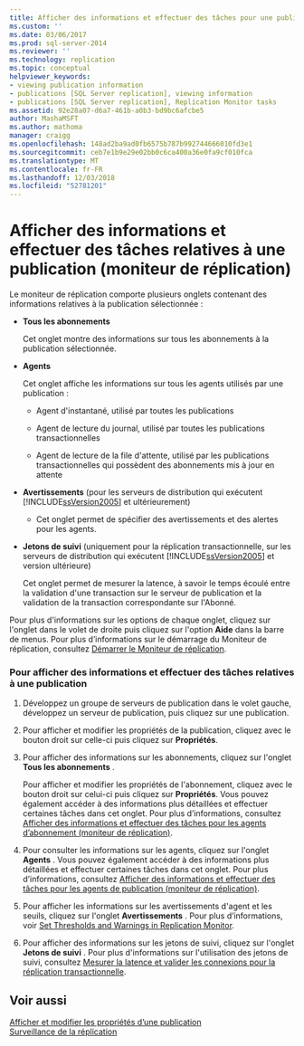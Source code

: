 ```yaml
---
title: Afficher des informations et effectuer des tâches pour une publication (moniteur de réplication) | Microsoft Docs
ms.custom: ''
ms.date: 03/06/2017
ms.prod: sql-server-2014
ms.reviewer: ''
ms.technology: replication
ms.topic: conceptual
helpviewer_keywords:
- viewing publication information
- publications [SQL Server replication], viewing information
- publications [SQL Server replication], Replication Monitor tasks
ms.assetid: 92e28a07-d6a7-461b-a0b3-bd9bc6afcbe5
author: MashaMSFT
ms.author: mathoma
manager: craigg
ms.openlocfilehash: 148ad2ba9ad0fb6575b787b992744666010fd3e1
ms.sourcegitcommit: ceb7e1b9e29e02bb0c6ca400a36e0fa9cf010fca
ms.translationtype: MT
ms.contentlocale: fr-FR
ms.lasthandoff: 12/03/2018
ms.locfileid: "52781201"
---
```

# <a name="view-information-and-perform-tasks-for-a-publication-replication-monitor"></a>Afficher des informations et effectuer des tâches relatives à une publication (moniteur de réplication)
  Le moniteur de réplication comporte plusieurs onglets contenant des informations relatives à la publication sélectionnée :  
  
-   **Tous les abonnements**  
  
     Cet onglet montre des informations sur tous les abonnements à la publication sélectionnée.  
  
-   **Agents**  
  
     Cet onglet affiche les informations sur tous les agents utilisés par une publication :  
  
    -   Agent d'instantané, utilisé par toutes les publications  
  
    -   Agent de lecture du journal, utilisé par toutes les publications transactionnelles  
  
    -   Agent de lecture de la file d'attente, utilisé par les publications transactionnelles qui possèdent des abonnements mis à jour en attente  
  
-   **Avertissements** (pour les serveurs de distribution qui exécutent [!INCLUDE[ssVersion2005](../../../includes/ssversion2005-md.md)] et ultérieurement)  
  
    -   Cet onglet permet de spécifier des avertissements et des alertes pour les agents.  
  
-   **Jetons de suivi** (uniquement pour la réplication transactionnelle, sur les serveurs de distribution qui exécutent [!INCLUDE[ssVersion2005](../../../includes/ssversion2005-md.md)] et version ultérieure)  
  
     Cet onglet permet de mesurer la latence, à savoir le temps écoulé entre la validation d'une transaction sur le serveur de publication et la validation de la transaction correspondante sur l'Abonné.  
  
 Pour plus d'informations sur les options de chaque onglet, cliquez sur l'onglet dans le volet de droite puis cliquez sur l'option **Aide** dans la barre de menus. Pour plus d’informations sur le démarrage du Moniteur de réplication, consultez [Démarrer le Moniteur de réplication](start-the-replication-monitor.md).  
  
### <a name="to-view-information-and-perform-tasks-for-a-publication"></a>Pour afficher des informations et effectuer des tâches relatives à une publication  
  
1.  Développez un groupe de serveurs de publication dans le volet gauche, développez un serveur de publication, puis cliquez sur une publication.  
  
2.  Pour afficher et modifier les propriétés de la publication, cliquez avec le bouton droit sur celle-ci puis cliquez sur **Propriétés**.  
  
3.  Pour afficher des informations sur les abonnements, cliquez sur l'onglet **Tous les abonnements** .  
  
     Pour afficher et modifier les propriétés de l'abonnement, cliquez avec le bouton droit sur celui-ci puis cliquez sur **Propriétés**. Vous pouvez également accéder à des informations plus détaillées et effectuer certaines tâches dans cet onglet. Pour plus d’informations, consultez [Afficher des informations et effectuer des tâches pour les agents d’abonnement &#40;moniteur de réplication&#41;](view-information-and-perform-tasks-for-subscription-agents.md).  
  
4.  Pour consulter les informations sur les agents, cliquez sur l'onglet **Agents** . Vous pouvez également accéder à des informations plus détaillées et effectuer certaines tâches dans cet onglet. Pour plus d’informations, consultez [Afficher des informations et effectuer des tâches pour les agents de publication &#40;moniteur de réplication&#41;](view-information-and-perform-tasks-for-publication-agents.md).  
  
5.  Pour afficher les informations sur les avertissements d'agent et les seuils, cliquez sur l'onglet **Avertissements** . Pour plus d’informations, voir [Set Thresholds and Warnings in Replication Monitor](set-thresholds-and-warnings-in-replication-monitor.md).  
  
6.  Pour afficher des informations sur les jetons de suivi, cliquez sur l'onglet **Jetons de suivi** . Pour plus d'informations sur l'utilisation des jetons de suivi, consultez [Mesurer la latence et valider les connexions pour la réplication transactionnelle](measure-latency-and-validate-connections-for-transactional-replication.md).  
  
## <a name="see-also"></a>Voir aussi  
 [Afficher et modifier les propriétés d’une publication](../publish/view-and-modify-publication-properties.md)   
 [Surveillance de la réplication](../monitoring-replication.md)  
  
  
